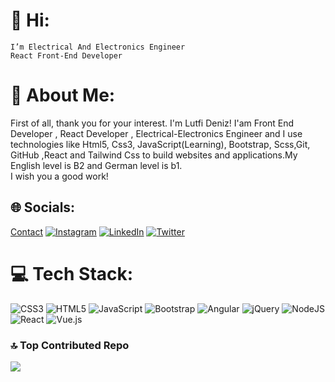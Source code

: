 # 👋 Hi:
    I’m Electrical And Electronics Engineer
    React Front-End Developer

# 💫 About Me:
First of all, thank you for your interest. I'm Lutfi Deniz! I'am Front End Developer , React Developer , Electrical-Electronics Engineer and I use technologies like Html5, Css3, JavaScript(Learning), Bootstrap, Scss,Git, GitHub ,React and Tailwind Css to build websites and applications.My English level is B2 and German level is b1. <br>I wish you a good work!


## 🌐 Socials:
 [Contact](mailto:ltfdeniz1907@gmail.com)
 [![Instagram](https://img.shields.io/badge/Instagram-%23E4405F.svg?logo=Instagram&logoColor=white)](https://instagram.com/ltfdenizz) [![LinkedIn](https://img.shields.io/badge/LinkedIn-%230077B5.svg?logo=linkedin&logoColor=white)](https://linkedin.com/in/ltfdenizz/) [![Twitter](https://img.shields.io/badge/Twitter-%231DA1F2.svg?logo=Twitter&logoColor=white)](https://twitter.com/ltfdenizz) 

# 💻 Tech Stack:
![CSS3](https://img.shields.io/badge/css3-%231572B6.svg?style=for-the-badge&logo=css3&logoColor=white) ![HTML5](https://img.shields.io/badge/html5-%23E34F26.svg?style=for-the-badge&logo=html5&logoColor=white) ![JavaScript](https://img.shields.io/badge/javascript-%23323330.svg?style=for-the-badge&logo=javascript&logoColor=%23F7DF1E) ![Bootstrap](https://img.shields.io/badge/bootstrap-%23563D7C.svg?style=for-the-badge&logo=bootstrap&logoColor=white) ![Angular](https://img.shields.io/badge/angular-%23DD0031.svg?style=for-the-badge&logo=angular&logoColor=white) ![jQuery](https://img.shields.io/badge/jquery-%230769AD.svg?style=for-the-badge&logo=jquery&logoColor=white) ![NodeJS](https://img.shields.io/badge/node.js-6DA55F?style=for-the-badge&logo=node.js&logoColor=white) ![React](https://img.shields.io/badge/react-%2320232a.svg?style=for-the-badge&logo=react&logoColor=%2361DAFB) ![Vue.js](https://img.shields.io/badge/vuejs-%2335495e.svg?style=for-the-badge&logo=vuedotjs&logoColor=%234FC08D)


### 🔝 Top Contributed Repo
![](https://github-contributor-stats.vercel.app/api?username=ltfdenizz&limit=5&theme=dark&combine_all_yearly_contributions=true)


